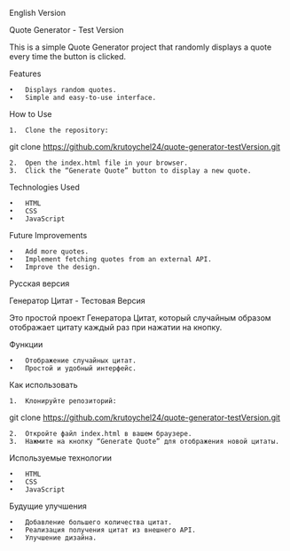 English Version

Quote Generator - Test Version

This is a simple Quote Generator project that randomly displays a quote every time the button is clicked.

Features

	•	Displays random quotes.
	•	Simple and easy-to-use interface.

How to Use

	1.	Clone the repository:

git clone https://github.com/krutoychel24/quote-generator-testVersion.git


	2.	Open the index.html file in your browser.
	3.	Click the “Generate Quote” button to display a new quote.

Technologies Used

	•	HTML
	•	CSS
	•	JavaScript

Future Improvements

	•	Add more quotes.
	•	Implement fetching quotes from an external API.
	•	Improve the design.

Русская версия

Генератор Цитат - Тестовая Версия

Это простой проект Генератора Цитат, который случайным образом отображает цитату каждый раз при нажатии на кнопку.

Функции

	•	Отображение случайных цитат.
	•	Простой и удобный интерфейс.

Как использовать

	1.	Клонируйте репозиторий:

git clone https://github.com/krutoychel24/quote-generator-testVersion.git


	2.	Откройте файл index.html в вашем браузере.
	3.	Нажмите на кнопку “Generate Quote” для отображения новой цитаты.

Используемые технологии

	•	HTML
	•	CSS
	•	JavaScript

Будущие улучшения

	•	Добавление большего количества цитат.
	•	Реализация получения цитат из внешнего API.
	•	Улучшение дизайна.

